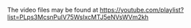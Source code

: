 The video files may be found at https://youtube.com/playlist?list=PLps3McsnPuIV75WsIxcMTJ5eNVsWVm2kh
